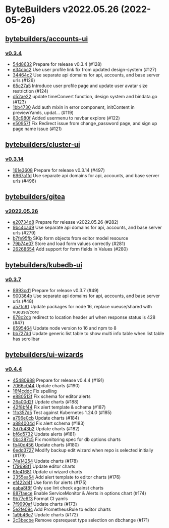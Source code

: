 # ByteBuilders v2022.05.26 (2022-05-26)


## [bytebuilders/accounts-ui](https://github.com/bytebuilders/accounts-ui)

### [v0.3.4](https://github.com/bytebuilders/accounts-ui/releases/tag/v0.3.4)

- [54d8632](https://github.com/bytebuilders/accounts-ui/commit/54d8632) Prepare for release v0.3.4 (#128)
- [e34cbc2](https://github.com/bytebuilders/accounts-ui/commit/e34cbc2) Use user profile link fix from updated design-system (#127)
- [34464c2](https://github.com/bytebuilders/accounts-ui/commit/34464c2) Use separate api domains for api, accounts, and base server urls (#126)
- [65c27a5](https://github.com/bytebuilders/accounts-ui/commit/65c27a5) Introduce user profile page and update user avatar size restriction (#124)
- [d52ae22](https://github.com/bytebuilders/accounts-ui/commit/d52ae22) update timeConvert function, design system and bindata.go (#123)
- [1bb4730](https://github.com/bytebuilders/accounts-ui/commit/1bb4730) Add auth mixin in error component, initContent in previewYamls, updat… (#119)
- [83c980f](https://github.com/bytebuilders/accounts-ui/commit/83c980f) Added usermenu to navbar explore (#122)
- [e50957f](https://github.com/bytebuilders/accounts-ui/commit/e50957f) Fix Redirect issue from change_password page, and sign up page name issue (#121)



## [bytebuilders/cluster-ui](https://github.com/bytebuilders/cluster-ui)

### [v0.3.14](https://github.com/bytebuilders/cluster-ui/releases/tag/v0.3.14)

- [161e3608](https://github.com/bytebuilders/cluster-ui/commit/161e3608) Prepare for release v0.3.14 (#497)
- [6967a1fd](https://github.com/bytebuilders/cluster-ui/commit/6967a1fd) Use separate api domains for api, accounts, and base server urls (#496)



## [bytebuilders/gitea](https://github.com/bytebuilders/gitea)

### [v2022.05.26](https://github.com/bytebuilders/gitea/releases/tag/v2022.05.26)

- [e20734d8](https://github.com/bytebuilders/gitea/commit/e20734d86) Prepare for release v2022.05.26 (#282)
- [9bc4cad9](https://github.com/bytebuilders/gitea/commit/9bc4cad9e) Use separate api domains for api, accounts, and base server urls (#279)
- [b7fe95fb](https://github.com/bytebuilders/gitea/commit/b7fe95fbe) SKip form objects from editor model resource
- [79b74e07](https://github.com/bytebuilders/gitea/commit/79b74e07b) Store and load form values correctly (#281)
- [26268654](https://github.com/bytebuilders/gitea/commit/262686542) Add support for form fields in Values (#280)



## [bytebuilders/kubedb-ui](https://github.com/bytebuilders/kubedb-ui)

### [v0.3.7](https://github.com/bytebuilders/kubedb-ui/releases/tag/v0.3.7)

- [8993cd1](https://github.com/bytebuilders/kubedb-ui/commit/8993cd1) Prepare for release v0.3.7 (#49)
- [900364b](https://github.com/bytebuilders/kubedb-ui/commit/900364b) Use separate api domains for api, accounts, and base server urls (#48)
- [a571c91](https://github.com/bytebuilders/kubedb-ui/commit/a571c91) Update packages for node 16, replace vueuse/shared with vueuse/core
- [878c2cb](https://github.com/bytebuilders/kubedb-ui/commit/878c2cb) redirect to location header url when response status is 428 (#47)
- [8595464](https://github.com/bytebuilders/kubedb-ui/commit/8595464) Update node version to 16 and npm to 8
- [bb727dd](https://github.com/bytebuilders/kubedb-ui/commit/bb727dd) Update generic list table to show multi info table when list table has scrollbar



## [bytebuilders/ui-wizards](https://github.com/bytebuilders/ui-wizards)

### [v0.4.4](https://github.com/bytebuilders/ui-wizards/releases/tag/v0.4.4)

- [45480988](https://github.com/bytebuilders/ui-wizards/commit/45480988) Prepare for release v0.4.4 (#191)
- [7066c044](https://github.com/bytebuilders/ui-wizards/commit/7066c044) Update charts (#190)
- [16f4cddc](https://github.com/bytebuilders/ui-wizards/commit/16f4cddc) Fix spelling
- [e880513f](https://github.com/bytebuilders/ui-wizards/commit/e880513f) Fix schema for editor alerts
- [26a00d2f](https://github.com/bytebuilders/ui-wizards/commit/26a00d2f) Update charts (#188)
- [42f8bf44](https://github.com/bytebuilders/ui-wizards/commit/42f8bf44) Fix alert template & schema (#187)
- [11b357d5](https://github.com/bytebuilders/ui-wizards/commit/11b357d5) Test against Kubernetes 1.24.0 (#185)
- [a796e0cb](https://github.com/bytebuilders/ui-wizards/commit/a796e0cb) Update charts (#184)
- [a884004d](https://github.com/bytebuilders/ui-wizards/commit/a884004d) Fix alert schema (#183)
- [3d7b43b2](https://github.com/bytebuilders/ui-wizards/commit/3d7b43b2) Update charts (#182)
- [bf6d5732](https://github.com/bytebuilders/ui-wizards/commit/bf6d5732) Update alerts (#181)
- [0bc387c5](https://github.com/bytebuilders/ui-wizards/commit/0bc387c5) Fix monitoring spec for db options charts
- [fb40d456](https://github.com/bytebuilders/ui-wizards/commit/fb40d456) Update charts (#180)
- [6edd3727](https://github.com/bytebuilders/ui-wizards/commit/6edd3727) Modify backup edit wizard when repo is selected initially (#179)
- [74a14254](https://github.com/bytebuilders/ui-wizards/commit/74a14254) Update charts (#178)
- [f79698f1](https://github.com/bytebuilders/ui-wizards/commit/f79698f1) Update editor charts
- [6fe41681](https://github.com/bytebuilders/ui-wizards/commit/6fe41681) Update ui wizard charts
- [2355ea54](https://github.com/bytebuilders/ui-wizards/commit/2355ea54) Add alert template to editor charts (#176)
- [ef422d41](https://github.com/bytebuilders/ui-wizards/commit/ef422d41) Use form for alerts (#175)
- [eaba8f8f](https://github.com/bytebuilders/ui-wizards/commit/eaba8f8f) Only use lint check against charts
- [887faece](https://github.com/bytebuilders/ui-wizards/commit/887faece) Enable ServiceMonitor & Alerts in options chart (#174)
- [9b77e6f3](https://github.com/bytebuilders/ui-wizards/commit/9b77e6f3) Format CI yamls
- [7f9990af](https://github.com/bytebuilders/ui-wizards/commit/7f9990af) Update charts (#173)
- [5e2fe09c](https://github.com/bytebuilders/ui-wizards/commit/5e2fe09c) Add PrometheusRule to editor charts
- [1a9b46e7](https://github.com/bytebuilders/ui-wizards/commit/1a9b46e7) Update charts (#172)
- [2c3becbe](https://github.com/bytebuilders/ui-wizards/commit/2c3becbe) Remove opsrequest type selection on dbchange (#171)



